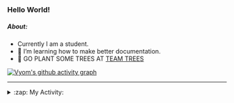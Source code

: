 ### Hello World!

##### About:
- Currently I am a student.
- 🌱 I’m learning how to make better documentation.
- 🌱 GO PLANT SOME TREES AT [TEAM TREES](https://teamtrees.org/)

[![Vyom's github activity graph](https://activity-graph.herokuapp.com/graph?username=Vyvy-vi)](https://github.com/ashutosh00710/github-readme-activity-graph)

---
<details>
  <summary>:zap: My Activity:</summary>
  
<!--START_SECTION:waka-->
![Code Time](http://img.shields.io/badge/Code%20Time-933%20hrs%2040%20mins-blue)

**I'm a Night 🦉** 

```text
🌞 Morning    93 commits     ███░░░░░░░░░░░░░░░░░░░░░░   13.38% 
🌆 Daytime    168 commits    ██████░░░░░░░░░░░░░░░░░░░   24.17% 
🌃 Evening    229 commits    ████████░░░░░░░░░░░░░░░░░   32.95% 
🌙 Night      205 commits    ███████░░░░░░░░░░░░░░░░░░   29.5%

```
📅 **I'm Most Productive on Sunday** 

```text
Monday       101 commits    ███░░░░░░░░░░░░░░░░░░░░░░   14.53% 
Tuesday      112 commits    ████░░░░░░░░░░░░░░░░░░░░░   16.12% 
Wednesday    87 commits     ███░░░░░░░░░░░░░░░░░░░░░░   12.52% 
Thursday     101 commits    ███░░░░░░░░░░░░░░░░░░░░░░   14.53% 
Friday       103 commits    ███░░░░░░░░░░░░░░░░░░░░░░   14.82% 
Saturday     74 commits     ██░░░░░░░░░░░░░░░░░░░░░░░   10.65% 
Sunday       117 commits    ████░░░░░░░░░░░░░░░░░░░░░   16.83%

```


📊 **This Week I Spent My Time On** 

```text
🔥 Editors: 
VS Code                  11 hrs 25 mins      █████████████████████████   100.0%

🐱‍💻 Projects: 
CSF                      7 hrs               ███████████████░░░░░░░░░░   61.4% 
file-utils               1 hr 49 mins        ████░░░░░░░░░░░░░░░░░░░░░   15.93% 
github-readme-youtube-car54 mins             ██░░░░░░░░░░░░░░░░░░░░░░░   8.0% 
TEA-onboarding-bot       44 mins             █░░░░░░░░░░░░░░░░░░░░░░░░   6.53% 
praise                   41 mins             █░░░░░░░░░░░░░░░░░░░░░░░░   6.01%

```


 Last Updated on 23/10/2022 11:04:11 UTC
<!--END_SECTION:waka-->
</details>
